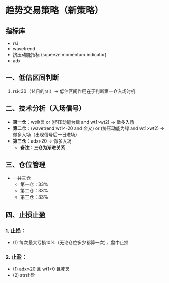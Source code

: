 # 趋势交易策略（新策略）

## 指标库
- rsi
- wavetrend
- 挤压动能指标 (squeeze momentum indicator)
- adx

## 一、低估区间判断
1. rsi<30（14日的rsi）→ 低估区间作用在于判断第一仓入场时机

## 二、技术分析（入场信号）
- **第一仓**：wt金叉 or (挤压动能为绿 and wt1>wt2) → 做多入场
- **第二仓**：(wavetrend wt1<-20 and 金叉) or (挤压动能为绿 and wt1>wt2) → 做多入场（出现信号后一日进场）
- **第三仓**：adx>20 → 做多入场
  - **备注：三仓为渐进关系**

## 三、仓位管理
- 一共三仓
  - 第一仓：33%
  - 第二仓：33%
  - 第三仓：33%

## 四、止损止盈
### 1. 止损：
- (1) 每次最大亏损10%（无论仓位多少都算一次），盘中止损

### 2. 止盈：
- (1) adx>20 且 wt1>0 且死叉
- (2) atr止盈

